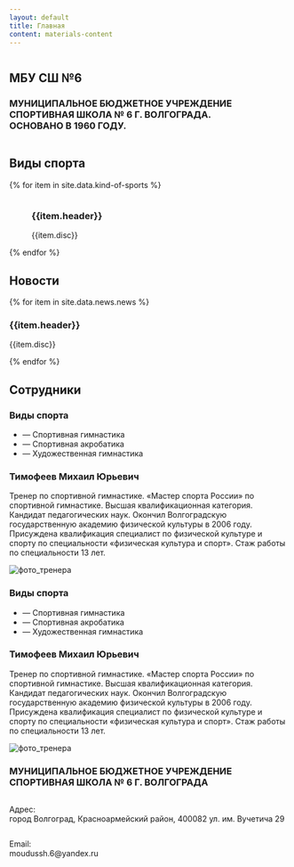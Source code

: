 ```yaml
---
layout: default
title: Главная
content: materials-content
---
```

<main class="main">
            <section class="main-section">
                <div class="main-section__gradient"></div>
                <img src="../assets/img/main-section-image.jpg" alt="" class="main-section__imgb imgb">
                <div class="main-section__content-wrapper content-wrapper">
                    <h1 class="main-section__title default-section-title">МБУ СШ №6</h1>
                    <h3 class="main-section__subtitle default-card-title">МУНИЦИПАЛЬНОЕ БЮДЖЕТНОЕ УЧРЕЖДЕНИЕ СПОРТИВНАЯ
                        ШКОЛА № 6 Г. ВОЛГОГРАДА.<br>
                        ОСНОВАНО В 1960 ГОДУ.</h3>
                </div>
                <div class="main-section__decoration">
                    <img src="../assets/img/gymnast.png" alt="" class="main-section__gymnast">
                </div>
            </section>
            <section class="kind-of-sports-section parallax" id="kinds-of-sports">
                <div class="kind-of-sports-section__content-wrapper content-wrapper">
                    <h2 class="kind-of-sports-section__title default-section-title">Виды спорта</h2>
                    {% for item in site.data.kind-of-sports %}
                    <figure class="kind-of-sports-section__card card flex">
                        <div class="kind-of-sports-section__card-image card__image">
                            <img src="{{item.img}}" alt="" class="imgb">
                        </div>
                        <figcaption class="kind-of-sports-section__card-caption card__caption">
                            <h3 class="card__title default-card-title">{{item.header}}</h3>
                            <p class="card__paragraph default-paragraph">{{item.disc}}</p>
                        </figcaption>
                    </figure>
                    {% endfor %}
                </div>
            </section>
            <section class="news-section" id="news-section">
                <h2 class="news-section__title default-section-title">Новости</h2>
                <div class="swiper-news">
                    <div class="swiper-wrapper">
                        {% for item in site.data.news.news %}
                        <div class="news-card flex row swiper-slide">
                            <div class="news-card__image">
                                <img src="{{item.img}}" alt="" class="imgb">
                            </div>
                            <div class="news-card__text-body">
                                <h3 class="news-card__news-title default-card-title">{{item.header}}</h3>
                                <p class="news-card__news-desctiption default-paragraph">{{item.disc}}</p>
                            </div>
                        </div>
                        {% endfor %}
                    </div>
                    <div class="swiper-pagination"></div>
                </div>
            </section>
            <section class="coaches-section" id="coaches-section">
                <div class="coaches-section__background">
                    <img src="../assets/img/coaches/background-image.png" alt="" class="imgb">
                </div>
                <div class="coaches-section__content-wrapper content-wrapper">
                    <h2 class="coaches-section__title default-section-title">Сотрудники</h2>
                    <div class="swiper">
                        <div class="swiper-wrapper">
                            <div class="swiper-slide">
                                <div class="coaches-section__coach-card coach-card flex">
                                    <div class="coaches-section__kinds-of-sports coach-card__kinds-of-sports">
                                        <h3 class="coaches-section__card-title coach-card__title default-card-title">
                                            Виды
                                            спорта
                                        </h3>
                                        <ul
                                            class="coaches-section__kinds-of-sports-list coach-card__kinds-of-sports-list default-paragraph">
                                            <li
                                                class="coaches-section__kinds-of-sports-list-item coach-card__kinds-of-sports-list-item">
                                                &mdash; Спортивная гимнастика</li>
                                            <li
                                                class="coaches-section__kinds-of-sports-list-item coach-card__kinds-of-sports-list-item">
                                                &mdash; Спортивная акробатика</li>
                                            <li
                                                class="coaches-section__kinds-of-sports-list-item coach-card__kinds-of-sports-list-item">
                                                &mdash; Художественная гимнастика</li>
                                        </ul>
                                    </div>
                                    <div class="coaches-section__text-body coach-card__text-body flex">
                                        <h3 class="coaches-section__card-title coach-card__title default-card-title">
                                            Тимофеев
                                            Михаил
                                            Юрьевич</h3>
                                        <p
                                            class="coaches-section__card-description coach-card__description default-paragraph">
                                            Тренер по спортивной гимнастике. «Мастер спорта России» по спортивной
                                            гимнастике.
                                            Высшая
                                            квалификационная категория. Кандидат педагогических наук. Окончил
                                            Волгоградскую
                                            государственную академию физической культуры в 2006 году. Присуждена
                                            квалификация
                                            специалист по физической культуре и спорту по специальности «физическая
                                            культура
                                            и
                                            спорт». Стаж работы по специальности 13 лет.</p>
                                    </div>
                                    <img src="../assets/img/coaches/coach-id1.png" alt="фото_тренера"
                                        class="coaches-section__card-image coach-card__image">
                                </div>
                            </div>
                            <div class="swiper-slide">
                                <div class="coaches-section__coach-card coach-card flex">
                                    <div class="coaches-section__kinds-of-sports coach-card__kinds-of-sports">
                                        <h3 class="coaches-section__card-title coach-card__title default-card-title">
                                            Виды
                                            спорта
                                        </h3>
                                        <ul
                                            class="coaches-section__kinds-of-sports-list coach-card__kinds-of-sports-list">
                                            <li
                                                class="coaches-section__kinds-of-sports-list-item coach-card__kinds-of-sports-list-item">
                                                &mdash; Спортивная гимнастика</li>
                                            <li
                                                class="coaches-section__kinds-of-sports-list-item coach-card__kinds-of-sports-list-item">
                                                &mdash; Спортивная акробатика</li>
                                            <li
                                                class="coaches-section__kinds-of-sports-list-item coach-card__kinds-of-sports-list-item">
                                                &mdash; Художественная гимнастика</li>
                                        </ul>
                                    </div>
                                    <div class="coaches-section__text-body coach-card__text-body flex">
                                        <h3 class="coaches-section__card-title coach-card__title default-card-title">
                                            Тимофеев
                                            Михаил
                                            Юрьевич</h3>
                                        <p
                                            class="coaches-section__card-description coach-card__description default-paragraph">
                                            Тренер по спортивной гимнастике. «Мастер спорта России» по спортивной
                                            гимнастике.
                                            Высшая
                                            квалификационная категория. Кандидат педагогических наук. Окончил
                                            Волгоградскую
                                            государственную академию физической культуры в 2006 году. Присуждена
                                            квалификация
                                            специалист по физической культуре и спорту по специальности «физическая
                                            культура
                                            и
                                            спорт». Стаж работы по специальности 13 лет.</p>
                                    </div>
                                    <img src="../assets/img/coaches/coach-id1.png" alt="фото_тренера"
                                        class="coaches-section__card-image coach-card__image">
                                </div>
                            </div>
                        </div>
                        <div class="swiper-pagination"></div>
                        <div class="swiper-button-prev"></div>
                        <div class="swiper-button-next"></div>
                    </div>
                </div>
            </section>
            <section class="contacts-section" id="contacts-section">
                <div class="contacts-section__row flex">
                    <div class="contacts-section__text-body">
                        <h3 class="default-card-title contacts-section__label">МУНИЦИПАЛЬНОЕ БЮДЖЕТНОЕ УЧРЕЖДЕНИЕ
                            СПОРТИВНАЯ ШКОЛА № 6 Г.
                            ВОЛГОГРАДА</h3>
                        <div class="contacts-section__adress flex">
                            <img src="../assets/img/contacts-section/location.png" alt="">
                            <p class="contacts-section__paragraph default-paragraph">Адрес: <br> город Волгоград,
                                Красноармейский район, 400082 ул. им. Вучетича 29</p>
                        </div>
                        <div class="contacts-section__email flex">
                            <img src="../assets/img/contacts-section/mail.png" alt="">
                            <p class="contacts-section__paragraph default-paragraph">Email: <br> moudussh.6@yandex.ru
                            </p>
                        </div>
                    </div>
                    <div class="contacts-section__map" id="map"></div>
                </div>
            </section>
</main>